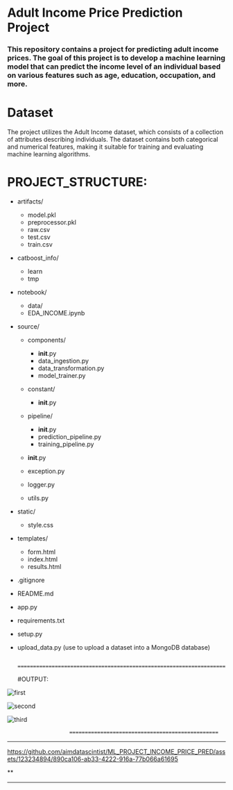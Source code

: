 
# Adult Income Price Prediction Project
### This repository contains a project for predicting adult income prices. The goal of this project is to develop a machine learning model that can predict the income level of an individual based on various features such as age, education, occupation, and more.

# Dataset
The project utilizes the Adult Income dataset, which consists of a collection of attributes describing individuals. The dataset contains both categorical and numerical features, making it suitable for training and evaluating machine learning algorithms.

# PROJECT_STRUCTURE:

- artifacts/
  - model.pkl
  - preprocessor.pkl
  - raw.csv
  - test.csv
  - train.csv
- catboost_info/
    - learn
    - tmp

- notebook/
    - data/
    - EDA_INCOME.ipynb

- source/
    - components/
        - __init__.py
        - data_ingestion.py
        - data_transformation.py
        - model_trainer.py

    - constant/
        - __init__.py

    - pipeline/
        - __init__.py
        - prediction_pipeline.py
        - training_pipeline.py

    - __init__.py
    - exception.py
    - logger.py
    - utils.py

- static/
    - style.css

- templates/
    - form.html
    - index.html
    - results.html

- .gitignore
- README.md
- app.py
- requirements.txt
- setup.py
- upload_data.py
   (use to upload a dataset into a MongoDB database)
  
                        =======================================================================
  #OUTPUT:
  
![first](https://github.com/aimdatascintist/ML_PROJECT_INCOME_PRICE_PRED/assets/123234894/59a32136-5a99-46ba-8a80-9a84573aeb3b)


![second](https://github.com/aimdatascintist/ML_PROJECT_INCOME_PRICE_PRED/assets/123234894/2c95a689-2443-4f3b-94f8-594bae88b995)



![third](https://github.com/aimdatascintist/ML_PROJECT_INCOME_PRICE_PRED/assets/123234894/d45f39b6-bd67-4dae-9132-19413249638d)

                        ================================================
  

  ****

https://github.com/aimdatascintist/ML_PROJECT_INCOME_PRICE_PRED/assets/123234894/890ca106-ab33-4222-916a-77b066a61695

**
  

 ********



   



